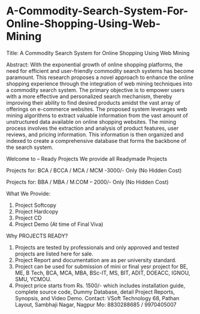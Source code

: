 # A-Commodity-Search-System-For-Online-Shopping-Using-Web-Mining

Title: A Commodity Search System for Online Shopping Using Web Mining

Abstract:
With the exponential growth of online shopping platforms, the need for efficient and user-friendly commodity search systems has become paramount. This research proposes a novel approach to enhance the online shopping experience through the integration of web mining techniques into a commodity search system. The primary objective is to empower users with a more effective and personalized search mechanism, thereby improving their ability to find desired products amidst the vast array of offerings on e-commerce websites.
The proposed system leverages web mining algorithms to extract valuable information from the vast amount of unstructured data available on online shopping websites. The mining process involves the extraction and analysis of product features, user reviews, and pricing information. This information is then organized and indexed to create a comprehensive database that forms the backbone of the search system.

Welcome to – Ready Projects
We provide all Readymade Projects 

Projects for: BCA / BCCA / MCA / MCM -3000/- Only (No Hidden Cost) 

Projects for: BBA / MBA / M.COM – 2000/- Only (No Hidden Cost) 

What We Provide: 
1. Project Softcopy 
2. Project Hardcopy 
3. Project CD 
4. Project Demo (At time of Final Viva) 

Why PROJECTS READY? 
1. Projects are tested by professionals and only approved and tested projects are listed here for sale. 
2. Project Report and documentation are as per university standard. 
3. Project can be used for submission of mini or final yesr project for BE, ME, B Tech, BCA, MCA, MBA, BSc-IT, MS, BIT, ADIT, DOEACC, IGNOU, SMU, YCMOU. 
4. Project price starts from Rs. 1500/- which includes installation guide, complete source code, Dummy Database, detail Project Reports, Synopsis, and Video Demo. 
Contact: 
VSoft Technology 
68, Pathan Layout, Sambhaji Nagar, Nagpur 
Mo: 8830288685 / 9970405007
